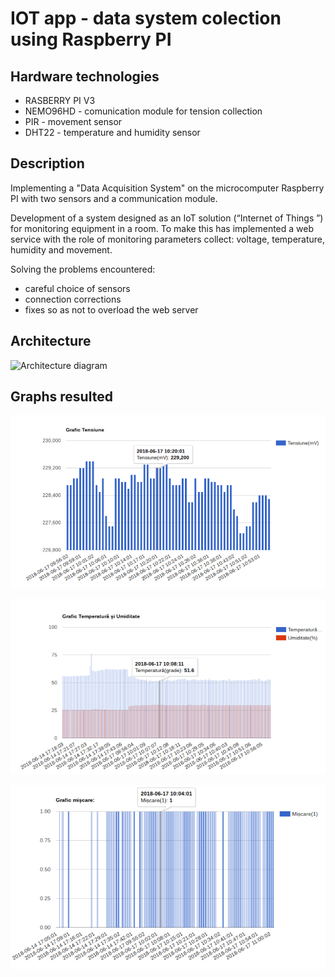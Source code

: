 IOT app - data system colection using Raspberry PI
=========

Hardware technologies
---------------

- RASBERRY PI V3
- NEMO96HD - comunication module for tension collection
- PIR - movement sensor
- DHT22 - temperature and humidity sensor


## Description

Implementing a "Data Acquisition System" on the microcomputer Raspberry PI with two sensors and a communication module.

Development of a system designed as an IoT solution (“Internet of Things ”) for monitoring equipment in a room. To make this has implemented a web service with the role of monitoring parameters collect: voltage, temperature, humidity and movement.

Solving the problems encountered:
- careful choice of sensors
- connection corrections
- fixes so as not to overload the web server

Architecture
-----

![Architecture diagram](architecture.png)


Graphs resulted
-----

![Graph1](graph1.png)

![Graph2](graph2.png)

![Graph3](graph3.png)